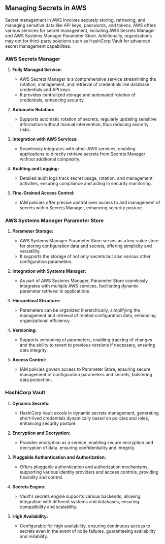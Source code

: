 ## Managing Secrets in AWS

Secret management in AWS involves securely storing, retrieving, and managing sensitive data like API keys, passwords, and tokens. AWS offers various services for secret management, including AWS Secrets Manager and AWS Systems Manager Parameter Store. Additionally, organizations may opt for third-party solutions such as HashiCorp Vault for advanced secret management capabilities.

### AWS Secrets Manager

1. **Fully Managed Service:**

   - AWS Secrets Manager is a comprehensive service streamlining the rotation, management, and retrieval of credentials like database credentials and API keys.
   - It provides centralized storage and automated rotation of credentials, enhancing security.

2. **Automatic Rotation:**

   - Supports automatic rotation of secrets, regularly updating sensitive information without manual intervention, thus reducing security risks.

3. **Integration with AWS Services:**

   - Seamlessly integrates with other AWS services, enabling applications to directly retrieve secrets from Secrets Manager without additional complexity.

4. **Auditing and Logging:**

   - Detailed audit logs track secret usage, rotation, and management activities, ensuring compliance and aiding in security monitoring.

5. **Fine-Grained Access Control:**
   - IAM policies offer precise control over access to and management of secrets within Secrets Manager, enhancing security posture.

### AWS Systems Manager Parameter Store

1. **Parameter Storage:**

   - AWS Systems Manager Parameter Store serves as a key-value store for storing configuration data and secrets, offering simplicity and versatility.
   - It supports the storage of not only secrets but also various other configuration parameters.

2. **Integration with Systems Manager:**

   - As part of AWS Systems Manager, Parameter Store seamlessly integrates with multiple AWS services, facilitating dynamic parameter retrieval in applications.

3. **Hierarchical Structure:**

   - Parameters can be organized hierarchically, simplifying the management and retrieval of related configuration data, enhancing organizational efficiency.

4. **Versioning:**

   - Supports versioning of parameters, enabling tracking of changes and the ability to revert to previous versions if necessary, ensuring data integrity.

5. **Access Control:**
   - IAM policies govern access to Parameter Store, ensuring secure management of configuration parameters and secrets, bolstering data protection.

### HashiCorp Vault

1. **Dynamic Secrets:**

   - HashiCorp Vault excels in dynamic secrets management, generating short-lived credentials dynamically based on policies and roles, enhancing security posture.

2. **Encryption and Decryption:**

   - Provides encryption as a service, enabling secure encryption and decryption of data, ensuring confidentiality and integrity.

3. **Pluggable Authentication and Authorization:**

   - Offers pluggable authentication and authorization mechanisms, supporting various identity providers and access controls, providing flexibility and control.

4. **Secrets Engine:**

   - Vault's secrets engine supports various backends, allowing integration with different systems and databases, ensuring compatibility and scalability.

5. **High Availability:**
   - Configurable for high availability, ensuring continuous access to secrets even in the event of node failures, guaranteeing availability and reliability.
